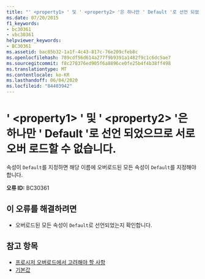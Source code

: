```yaml
---
title: "' <property1> ' 및 ' <property2> '은 하나만 ' Default '로 선언 되었으므로 서로 오버 로드할 수 없습니다."
ms.date: 07/20/2015
f1_keywords:
- bc30361
- vbc30361
helpviewer_keywords:
- BC30361
ms.assetid: bac85b32-1a1f-4c43-817c-76e209cfeb8c
ms.openlocfilehash: 789cdf56d614a277f9b9391a1482f9c1c6dc5ae7
ms.sourcegitcommit: f8c270376ed905f6a8896ce0fe25b4f4b38ff498
ms.translationtype: MT
ms.contentlocale: ko-KR
ms.lasthandoff: 06/04/2020
ms.locfileid: "84403942"
---
```

# <a name="property1-and-property2-cannot-overload-each-other-because-only-one-is-declared-default"></a>' \<property1> ' 및 ' \<property2> '은 하나만 ' Default '로 선언 되었으므로 서로 오버 로드할 수 없습니다.
속성이 `Default`를 지정하면 해당 이름에 오버로드된 모든 속성이 `Default`를 지정해야 합니다.  
  
 **오류 ID:** BC30361  
  
## <a name="to-correct-this-error"></a>이 오류를 해결하려면  
  
- 오버로드된 모든 속성이 `Default`로 선언되었는지 확인합니다.  
  
## <a name="see-also"></a>참고 항목

- [프로시저 오버로드에서 고려해야 할 사항](../programming-guide/language-features/procedures/considerations-in-overloading-procedures.md)
- [기본값](../language-reference/modifiers/default.md)
